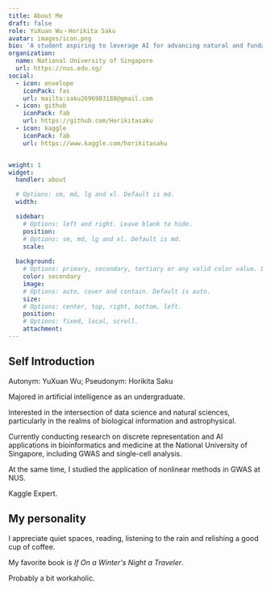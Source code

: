 ```yaml
---
title: About Me
draft: false
role: YuXuan Wu・Horikita Saku
avatar: images/icon.png
bio: 'A student aspiring to leverage AI for advancing natural and fundamental sciences.'
organization:
  name: National University of Singapore
  url: https://nus.edu.sg/
social:
  - icon: envelope
    iconPack: fas
    url: mailto:saku2696983188@gmail.com
  - icon: github
    iconPack: fab
    url: https://github.com/Horikitasaku
  - icon: kaggle
    iconPack: fab
    url: https://www.kaggle.com/horikitasaku


weight: 1
widget:
  handler: about

  # Options: sm, md, lg and xl. Default is md.
  width:

  sidebar:
    # Options: left and right. Leave blank to hide.
    position:
    # Options: sm, md, lg and xl. Default is md.
    scale:
  
  background:
    # Options: primary, secondary, tertiary or any valid color value. Default is primary.
    color: secondary
    image:
    # Options: auto, cover and contain. Default is auto.
    size:
    # Options: center, top, right, bottom, left.
    position:
    # Options: fixed, local, scroll.
    attachment: 
---
```


## Self Introduction

Autonym: YuXuan Wu; Pseudonym: Horikita Saku

Majored in artificial intelligence as an undergraduate.

Interested in the intersection of data science and natural sciences, particularly in the realms of biological information and astrophysical.

Currently conducting research on discrete representation and AI applications in bioinformatics and medicine at the National University of Singapore, including GWAS and single-cell analysis.

At the same time, I studied the application of nonlinear methods in GWAS at NUS.

Kaggle Expert.

## My personality

I appreciate quiet spaces, reading, listening to the rain and relishing a good cup of coffee.

My favorite book is *If On a Winter's Night a Traveler*. 

Probably a bit workaholic.